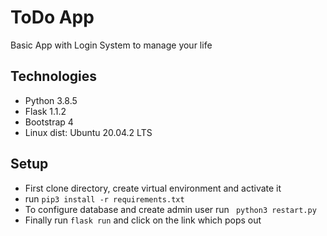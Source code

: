 # ToDo App
Basic App with Login System to manage your life
## Technologies
* Python 3.8.5
* Flask 1.1.2
* Bootstrap 4
* Linux dist: Ubuntu 20.04.2 LTS
## Setup
* First clone directory, create virtual environment and activate it
* run `pip3 install -r requirements.txt`
* To configure database and create admin user run ``` python3 restart.py```
* Finally run `flask run` and click on the link which pops out
